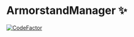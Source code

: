 # ArmorstandManager ✨
[![CodeFactor](https://www.codefactor.io/repository/github/naosv1/armorstandmanager/badge)](https://www.codefactor.io/repository/github/naosv1/armorstandmanager)
